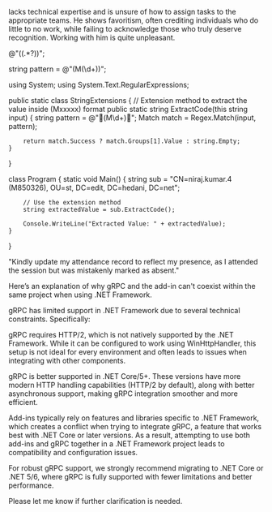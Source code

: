 
 lacks technical expertise and is unsure of how to assign tasks to the appropriate teams. He shows favoritism, often crediting individuals who do little to no work, while failing to acknowledge those who truly deserve recognition. Working with him is quite unpleasant.







@"\((.*?)\)";




string pattern = @"\(M(\d+)\)";



using System;
using System.Text.RegularExpressions;

public static class StringExtensions
{
    // Extension method to extract the value inside (Mxxxxx) format
    public static string ExtractCode(this string input)
    {
        string pattern = @"(M\d+)";
        Match match = Regex.Match(input, pattern);
        
        return match.Success ? match.Groups[1].Value : string.Empty;
    }
}

class Program
{
    static void Main()
    {
        string sub = "CN=niraj.kumar.4 (M850326), OU=st, DC=edit, DC=hedani, DC=net";
        
        // Use the extension method
        string extractedValue = sub.ExtractCode();
        
        Console.WriteLine("Extracted Value: " + extractedValue);
    }
}





"Kindly update my attendance record to reflect my presence, as I attended the session but was mistakenly marked as absent."





Here’s an explanation of why gRPC and the add-in can't coexist within the same project when using .NET Framework.

gRPC has limited support in .NET Framework due to several technical constraints. Specifically:

gRPC requires HTTP/2, which is not natively supported by the .NET Framework. While it can be configured to work using WinHttpHandler, this setup is not ideal for every environment and often leads to issues when integrating with other components.

gRPC is better supported in .NET Core/5+. These versions have more modern HTTP handling capabilities (HTTP/2 by default), along with better asynchronous support, making gRPC integration smoother and more efficient.

Add-ins typically rely on features and libraries specific to .NET Framework, which creates a conflict when trying to integrate gRPC, a feature that works best with .NET Core or later versions. As a result, attempting to use both add-ins and gRPC together in a .NET Framework project leads to compatibility and configuration issues.

For robust gRPC support, we strongly recommend migrating to .NET Core or .NET 5/6, where gRPC is fully supported with fewer limitations and better performance.

Please let me know if further clarification is needed.

